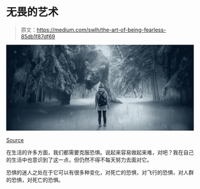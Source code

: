 # 无畏的艺术

> 原文：<https://medium.com/swlh/the-art-of-being-fearless-85db1f87df69>

![](img/6db5cedd5314fd22e79d529f652e6354.png)

[Source](https://pixabay.com/illustrations/fantasy-forest-dog-monster-girl-3846418/)

在生活的许多方面，我们都需要克服恐惧。说起来容易做起来难，对吧？我在自己的生活中也意识到了这一点，但仍然不得不每天努力去面对它。

恐惧的迷人之处在于它可以有很多种变化，对死亡的恐惧，对飞行的恐惧，对人群的恐惧，对死亡的恐惧。